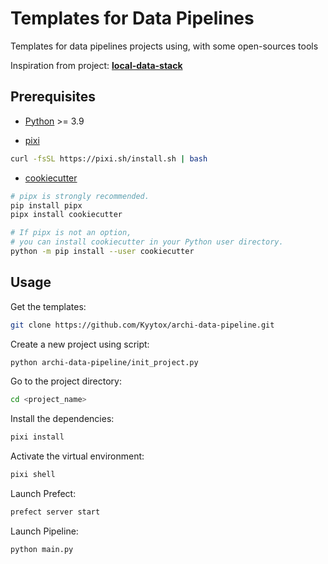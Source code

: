 # Templates for Data Pipelines

Templates for data pipelines projects using, with some open-sources tools

Inspiration from project: **[local-data-stack](https://github.com/l-mds/local-data-stack/tree/main)**

## Prerequisites

- [Python](https://www.python.org/downloads/) >= 3.9

- [pixi](https://pixi.sh/dev/)

```bash
curl -fsSL https://pixi.sh/install.sh | bash
```

- [cookiecutter](https://github.com/cookiecutter/cookiecutter)

```bash
# pipx is strongly recommended.
pip install pipx
pipx install cookiecutter

# If pipx is not an option,
# you can install cookiecutter in your Python user directory.
python -m pip install --user cookiecutter
```

## Usage

Get the templates:

```bash
git clone https://github.com/Kyytox/archi-data-pipeline.git
```

Create a new project using script:

```bash
python archi-data-pipeline/init_project.py
```

Go to the project directory:

```bash
cd <project_name>
```

Install the dependencies:

```bash
pixi install
```

Activate the virtual environment:

```bash
pixi shell
```

Launch Prefect:

```bash
prefect server start
```

Launch Pipeline:

```bash
python main.py
```
